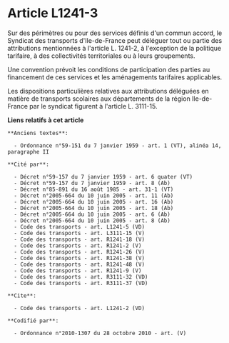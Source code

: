 # Article L1241-3

Sur des périmètres ou pour des services définis d'un commun accord, le Syndicat des transports d'Ile-de-France peut déléguer
tout ou partie des attributions mentionnées à l'article L. 1241-2, à l'exception de la politique tarifaire, à des
collectivités territoriales ou à leurs groupements. 

Une convention prévoit les conditions de participation des parties au financement de ces services et les aménagements
tarifaires applicables. 

Les dispositions particulières relatives aux attributions déléguées en matière de transports scolaires aux départements de la
région Ile-de-France par le syndicat figurent à l'article L. 3111-15.

**Liens relatifs à cet article**

	**Anciens textes**:

	  - Ordonnance n°59-151 du 7 janvier 1959 - art. 1 (VT), alinéa 14, paragraphe II

	**Cité par**:

	  - Décret n°59-157 du 7 janvier 1959 - art. 6 quater (VT)
	  - Décret n°59-157 du 7 janvier 1959 - art. 8 (Ab)
	  - Décret n°85-891 du 16 août 1985 - art. 31-1 (VT)
	  - Décret n°2005-664 du 10 juin 2005 - art. 11 (Ab)
	  - Décret n°2005-664 du 10 juin 2005 - art. 16 (Ab)
	  - Décret n°2005-664 du 10 juin 2005 - art. 18 (Ab)
	  - Décret n°2005-664 du 10 juin 2005 - art. 6 (Ab)
	  - Décret n°2005-664 du 10 juin 2005 - art. 8 (Ab)
	  - Code des transports - art. L1241-5 (VD)
	  - Code des transports - art. L3111-15 (V)
	  - Code des transports - art. R1241-18 (V)
	  - Code des transports - art. R1241-2 (V)
	  - Code des transports - art. R1241-26 (V)
	  - Code des transports - art. R1241-38 (V)
	  - Code des transports - art. R1241-48 (V)
	  - Code des transports - art. R1241-9 (V)
	  - Code des transports - art. R3111-32 (VD)
	  - Code des transports - art. R3111-37 (VD)

	**Cite**:

	  - Code des transports - art. L1241-2 (VD)

	**Codifié par**:

	  - Ordonnance n°2010-1307 du 28 octobre 2010 - art. (V)
